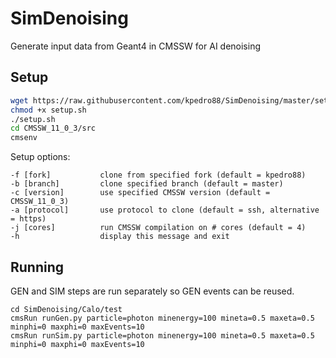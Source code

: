 # SimDenoising
Generate input data from Geant4 in CMSSW for AI denoising

## Setup

```bash
wget https://raw.githubusercontent.com/kpedro88/SimDenoising/master/setup.sh
chmod +x setup.sh
./setup.sh
cd CMSSW_11_0_3/src
cmsenv
```

Setup options:
```
-f [fork]           clone from specified fork (default = kpedro88)
-b [branch]         clone specified branch (default = master)
-c [version]        use specified CMSSW version (default = CMSSW_11_0_3)
-a [protocol]       use protocol to clone (default = ssh, alternative = https)
-j [cores]          run CMSSW compilation on # cores (default = 4)
-h                  display this message and exit
```

## Running

GEN and SIM steps are run separately so GEN events can be reused.

```
cd SimDenoising/Calo/test
cmsRun runGen.py particle=photon minenergy=100 mineta=0.5 maxeta=0.5 minphi=0 maxphi=0 maxEvents=10
cmsRun runSim.py particle=photon minenergy=100 mineta=0.5 maxeta=0.5 minphi=0 maxphi=0 maxEvents=10
```
